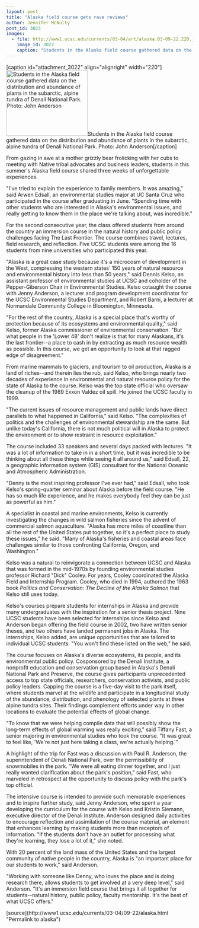 ```yaml
---
layout: post
title: "Alaska field course gets rave reviews"
author: Jennifer McNulty
post_id: 3023
images:
  - file: http://www1.ucsc.edu/currents/03-04/art/alaska.03-09-22.220.jpg
    image_id: 3022
    caption: "Students in the Alaska field course gathered data on the distribution and abundance of plants in the subarctic, alpine tundra of Denali National Park. Photo: John Anderson"
---
```


[caption id="attachment_3022" align="alignright" width="220"]<a href="http://localhost/mysite/wp-content/uploads/2003/09/alaska.03-09-22.220.jpg"><img class="size-full wp-image-3022" src="http://localhost/mysite/wp-content/uploads/2003/09/alaska.03-09-22.220.jpg" alt="Students in the Alaska field course gathered data on the distribution and abundance of plants in the subarctic, alpine tundra of Denali National Park. Photo: John Anderson" width="220" height="177" /></a>Students in the Alaska field course gathered data on the distribution and abundance of plants in the subarctic, alpine tundra of Denali National Park. Photo: John Anderson[/caption]
<p>
  From gazing in awe at a mother grizzly bear frolicking with her cubs to meeting with Native tribal advocates and business leaders, students in this summer's Alaska field course shared three weeks of unforgettable experiences.
</p>
<p>
  "I've tried to explain the experience to family members. It was amazing," said Arwen Edsall, an environmental studies major at UC Santa Cruz who participated in the course after graduating in June. "Spending time with other students who are interested in Alaska's environmental issues, and really getting to know them in the place we're talking about, was incredible."<br>
</p>
<p>
  For the second consecutive year, the class offered students from around the country an immersion course in the natural history and public policy challenges facing The Last Frontier. The course combines travel, lectures, field research, and reflection. Five UCSC students were among the 16 students from nine universities who participated this year.<br>
</p>
<p>
  "Alaska is a great case study because it's a microcosm of development in the West, compressing the western states' 150 years of natural resource and environmental history into less than 50 years," said Dennis Kelso, an assistant professor of environmental studies at UCSC and coholder of the Pepper-Giberson Chair in Environmental Studies. Kelso cotaught the course with Jenny Anderson, a lecturer and program development coordinator for the UCSC Environmental Studies Department, and Robert Barni, a lecturer at Normandale Community College in Bloomington, Minnesota.<br>
</p>
<p>
  "For the rest of the country, Alaska is a special place that's worthy of protection because of its ecosystems and environmental quality," said Kelso, former Alaska commissioner of environmental conservation. "But what people in the 'Lower 48' don't realize is that for many Alaskans, it's the last frontier--a place to cash in by extracting as much resource wealth as possible. In this course, we get an opportunity to look at that ragged edge of disagreement."<br>
</p>
<p>
  From marine mammals to glaciers, and tourism to oil production, Alaska is a land of riches--and therein lies the rub, said Kelso, who brings nearly two decades of experience in environmental and natural resource policy for the state of Alaska to the course. Kelso was the top state official who oversaw the cleanup of the 1989 Exxon Valdez oil spill. He joined the UCSC faculty in 1999.<br>
</p>
<p>
  "The current issues of resource management and public lands have direct parallels to what happened in California," said Kelso. "The complexities of politics and the challenges of environmental stewardship are the same. But unlike today's California, there is not much political will in Alaska to protect the environment or to show restraint in resource exploitation."<br>
</p>
<p>
  The course included 33 speakers and several days packed with lectures. "It was a lot of information to take in in a short time, but it was incredible to be thinking about all these things while seeing it all around us," said Edsall, 22, a geographic information system (GIS) consultant for the National Oceanic and Atmospheric Administration.<br>
</p>
<p>
  "Denny is the most inspiring professor I've ever had," said Edsall, who took Kelso's spring-quarter seminar about Alaska before the field course. "He has so much life experience, and he makes everybody feel they can be just as powerful as him."<br>
</p>
<p>
  A specialist in coastal and marine environments, Kelso is currently investigating the changes in wild salmon fisheries since the advent of commercial salmon aquaculture. "Alaska has more miles of coastline than all the rest of the United States put together, so it's a perfect place to study these issues," he said. "Many of Alaska's fisheries and coastal areas face challenges similar to those confronting California, Oregon, and Washington."<br>
</p>
<p>
  Kelso was a natural to reinvigorate a connection between UCSC and Alaska that was formed in the mid-1970s by founding environmental studies professor Richard "Dick" Cooley. For years, Cooley coordinated the Alaska Field and Internship Program. Cooley, who died in 1994, authored the 1963 book <i>Politics and Conservation: The Decline of the Alaska Salmon</i> that Kelso still uses today.<br>
</p>
<p>
  Kelso's courses prepare students for internships in Alaska and provide many undergraduates with the inspiration for a senior thesis project. Nine UCSC students have been selected for internships since Kelso and Anderson began offering the field course in 2002, two have written senior theses, and two others have landed permanent jobs in Alaska. The internships, Kelso added, are unique opportunities that are tailored to individual UCSC students. "You won't find these listed on the web," he said.<br>
</p>
<p>
  The course focuses on Alaska's diverse ecosystems, its people, and its environmental public policy. Cosponsored by the Denali Institute, a nonprofit education and conservation group based in Alaska's Denali National Park and Preserve, the course gives participants unprecedented access to top state officials, researchers, conservation activists, and public policy leaders. Capping the course is a five-day visit to the park itself, where students marvel at the wildlife and participate in a longitudinal study of the abundance, distribution, and phenology of selected plants at three alpine tundra sites. Their findings complement efforts under way in other locations to evaluate the potential effects of global change.<br>
</p>
<p>
  "To know that we were helping compile data that will possibly show the long-term effects of global warming was really exciting," said Tiffany Fast, a senior majoring in environmental studies who took the course. "It was great to feel like, 'We're not just here taking a class, we're actually helping.'"<br>
</p>
<p>
  A highlight of the trip for Fast was a discussion with Paul R. Anderson, the superintendent of Denali National Park, over the permissibility of snowmobiles in the park. "We were all eating dinner together, and I just really wanted clarification about the park's position," said Fast, who marveled in retrospect at the opportunity to discuss policy with the park's top official.<br>
</p>
<p>
  The intensive course is intended to provide such memorable experiences and to inspire further study, said Jenny Anderson, who spent a year developing the curriculum for the course with Kelso and Kristin Siemann, executive director of the Denali Institute. Anderson designed daily activities to encourage reflection and assimilation of the course material, an element that enhances learning by making students more than receptors of information. "If the students don't have an outlet for processing what they're learning, they lose a lot of it," she noted.<br>
</p>
<p>
  With 20 percent of the land mass of the United States and the largest community of native people in the country, Alaska is "an important place for our students to work," said Anderson.<br>
</p>
<p>
  "Working with someone like Denny, who loves the place and is doing research there, allows students to get involved at a very deep level," said Anderson. "It's an immersion field course that brings it all together for students--natural history, public policy, faculty mentorship. It's the best of what UCSC offers."
</p>
[source](http://www1.ucsc.edu/currents/03-04/09-22/alaska.html "Permalink to alaska")

